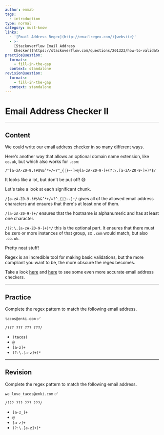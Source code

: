 ```yaml
---
author: emmab
tags:
  - introduction
type: normal
category: must-know
links:
  - '[Email Address Regex](http://emailregex.com/){website}'
  - >-
    [Stackoverflow Email Address
    Checker](https://stackoverflow.com/questions/201323/how-to-validate-an-email-address-using-a-regular-expression/201378#201378){website}
practiceQuestion:
  formats:
    - fill-in-the-gap
  context: standalone
revisionQuestion:
  formats:
    - fill-in-the-gap
  context: standalone
---
```


# Email Address Checker II


---

## Content

We could write our email address checker in so many different ways.

Here's another way that allows an optional domain name extension, like `co.uk`, but which also works for `.com`:

```plain-text
/^[a-zA-Z0-9.!#$%&’*+/=?^_{|}~-]+@[a-zA-Z0-9-]+(?:\.[a-zA-Z0-9-]+)*$/
```

It looks like a lot, but don't be put off! 😅

Let's take a look at each significant chunk.

`/[a-zA-Z0-9.!#$%&’*+/=?^_{|}~-]+/` gives all of the allowed email address characters and ensures that there's at least one of them.

`/[a-zA-Z0-9-]+/` ensures that the hostname is alphanumeric and has at least one character.

`/(?:\.[a-zA-Z0-9-]+)*/` this is the optional part. It ensures that there must be zero or more instances of that group, so `.com` would match, but also `.co.uk`.

Pretty neat stuff!

Regex is an incredible tool for making basic validations, but the more compliant you want to be, the more obscure the regex becomes.

Take a look [here](http://emailregex.com/) and [here](https://stackoverflow.com/a/201378/5583303) to see some even more accurate email address checkers.



---

## Practice

Complete the regex pattern to match the following email address.

`tacos@enki.com` ✅

```plain-text
/??? ??? ??? ???/
```

- `(tacos)`
- `@`
- `[a-z]+`
- `(?:\.[a-z]+)*`


---

## Revision

Complete the regex pattern to match the following email address.

`we_love_tacos@enki.com` ✅

```plain-text
/??? ??? ??? ???/
```

- `[a-z_]+`
- `@`
- `[a-z]+`
- `(?:\.[a-z]+)*`
